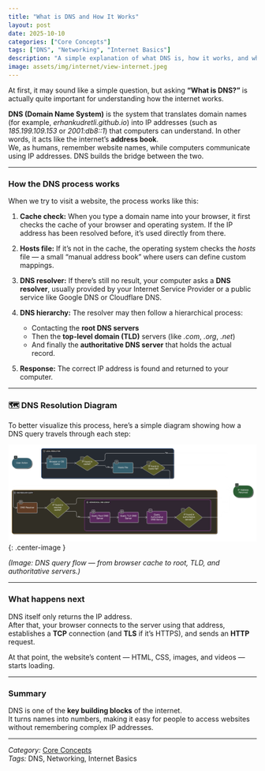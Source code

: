 ```yaml
---
title: "What is DNS and How It Works"
layout: post
date: 2025-10-10
categories: ["Core Concepts"]
tags: ["DNS", "Networking", "Internet Basics"]
description: "A simple explanation of what DNS is, how it works, and why it's one of the key building blocks of the internet."
image: assets/img/internet/view-internet.jpeg
---
```


At first, it may sound like a simple question, but asking **“What is DNS?”** is actually quite important for understanding how the internet works.  

**DNS (Domain Name System)** is the system that translates domain names (for example, *erhankudretli.github.io*) into IP addresses (such as *185.199.109.153* or *2001:db8::1*) that computers can understand. In other words, it acts like the internet’s **address book**.  
We, as humans, remember website names, while computers communicate using IP addresses. DNS builds the bridge between the two.  

---

### How the DNS process works

When we try to visit a website, the process works like this:  

1. **Cache check:** When you type a domain name into your browser, it first checks the cache of your browser and operating system. If the IP address has been resolved before, it’s used directly from there.  

2. **Hosts file:** If it’s not in the cache, the operating system checks the *hosts* file — a small “manual address book” where users can define custom mappings.  

3. **DNS resolver:** If there’s still no result, your computer asks a **DNS resolver**, usually provided by your Internet Service Provider or a public service like Google DNS or Cloudflare DNS.  

4. **DNS hierarchy:** The resolver may then follow a hierarchical process:  
   - Contacting the **root DNS servers**  
   - Then the **top-level domain (TLD)** servers (like *.com*, *.org*, *.net*)  
   - And finally the **authoritative DNS server** that holds the actual record.  

5. **Response:** The correct IP address is found and returned to your computer.

---

### 🗺️ DNS Resolution Diagram

To better visualize this process, here’s a simple diagram showing how a DNS query travels through each step:

![DNS Resolution Diagram](/assets/img/internet/dns-process.png){: .center-image }

*(Image: DNS query flow — from browser cache to root, TLD, and authoritative servers.)*

---

### What happens next

DNS itself only returns the IP address.  
After that, your browser connects to the server using that address, establishes a **TCP** connection (and **TLS** if it’s HTTPS), and sends an **HTTP** request.  

At that point, the website’s content — HTML, CSS, images, and videos — starts loading.  

---

### Summary

DNS is one of the **key building blocks** of the internet.  
It turns names into numbers, making it easy for people to access websites without remembering complex IP addresses.

---

*Category:* [Core Concepts](/core-concepts)  
*Tags:* DNS, Networking, Internet Basics
